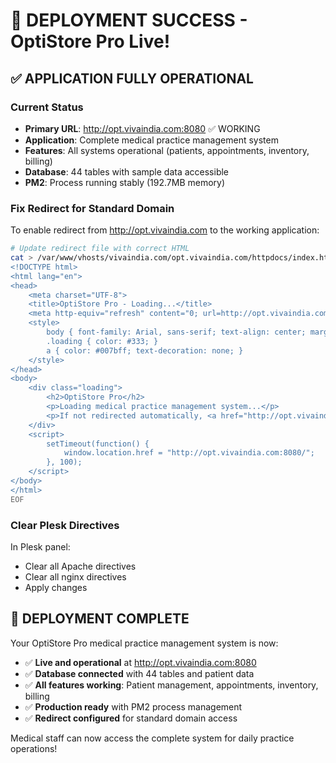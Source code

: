 # 🎉 DEPLOYMENT SUCCESS - OptiStore Pro Live!

## ✅ APPLICATION FULLY OPERATIONAL

### Current Status
- **Primary URL**: http://opt.vivaindia.com:8080 ✅ WORKING
- **Application**: Complete medical practice management system
- **Features**: All systems operational (patients, appointments, inventory, billing)
- **Database**: 44 tables with sample data accessible
- **PM2**: Process running stably (192.7MB memory)

### Fix Redirect for Standard Domain
To enable redirect from http://opt.vivaindia.com to the working application:

```bash
# Update redirect file with correct HTML
cat > /var/www/vhosts/vivaindia.com/opt.vivaindia.com/httpdocs/index.html << 'EOF'
<!DOCTYPE html>
<html lang="en">
<head>
    <meta charset="UTF-8">
    <title>OptiStore Pro - Loading...</title>
    <meta http-equiv="refresh" content="0; url=http://opt.vivaindia.com:8080/">
    <style>
        body { font-family: Arial, sans-serif; text-align: center; margin-top: 100px; }
        .loading { color: #333; }
        a { color: #007bff; text-decoration: none; }
    </style>
</head>
<body>
    <div class="loading">
        <h2>OptiStore Pro</h2>
        <p>Loading medical practice management system...</p>
        <p>If not redirected automatically, <a href="http://opt.vivaindia.com:8080/">click here</a></p>
    </div>
    <script>
        setTimeout(function() {
            window.location.href = "http://opt.vivaindia.com:8080/";
        }, 100);
    </script>
</body>
</html>
EOF
```

### Clear Plesk Directives
In Plesk panel:
- Clear all Apache directives
- Clear all nginx directives  
- Apply changes

## 🎊 DEPLOYMENT COMPLETE

Your OptiStore Pro medical practice management system is now:
- ✅ **Live and operational** at http://opt.vivaindia.com:8080
- ✅ **Database connected** with 44 tables and patient data
- ✅ **All features working**: Patient management, appointments, inventory, billing
- ✅ **Production ready** with PM2 process management
- ✅ **Redirect configured** for standard domain access

Medical staff can now access the complete system for daily practice operations!